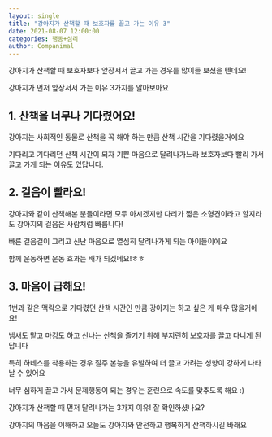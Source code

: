 ```yaml
---
layout: single
title: "강아지가 산책할 때 보호자를 끌고 가는 이유 3"
date: 2021-08-07 12:00:00
categories: 행동+심리
author: Companimal
---
```


강아지가 산책할 때 보호자보다 앞장서서 끌고 가는 경우를 많이들 보셨을 텐데요!

강아지가 먼저 앞장서서 가는 이유 3가지를 알아보아요

## 1. 산책을 너무나 기다렸어요!

강아지는 사회적인 동물로 산책을 꼭 해야 하는 만큼 산책 시간을 기다렸을거에요

기다리고 기다리던 산책 시간이 되자 기쁜 마음으로 달려나가느라 보호자보다 빨리 가서 끌고 가게 되는 이유도 있답니다.

## 2. 걸음이 빨라요!

강아지와 같이 산책해본 분들이라면 모두 아시겠지만 다리가 짧은 소형견이라고 할지라도 강아지의 걸음은 사람처럼 빠릅니다!

빠른 걸음걸이 그리고 신난 마음으로 열심히 달려나가게 되는 아이들이에요

함께 운동하면 운동 효과는 배가 되겠네요!ㅎㅎ

## 3. 마음이 급해요!

1번과 같은 맥락으로 기다렸던 산책 시간인 만큼 강아지는 하고 싶은 게 매우 많을거에요!

냄새도 맡고 마킹도 하고 신나는 산책을 즐기기 위해 부지런히 보호자를 끌고 다니게 된답니다

특히 하네스를 착용하는 경우 질주 본능을 유발하여 더 끌고 가려는 성향이 강하게 나타날 수 있어요

너무 심하게 끌고 가서 문제행동이 되는 경우는 훈련으로 속도를 맞추도록 해요 :)

강아지가 산책할 때 먼저 달려나가는 3가지 이유! 잘 확인하셨나요?

강아지의 마음을 이해하고 오늘도 강아지와 안전하고 행복하게 산책하시길 바래요
